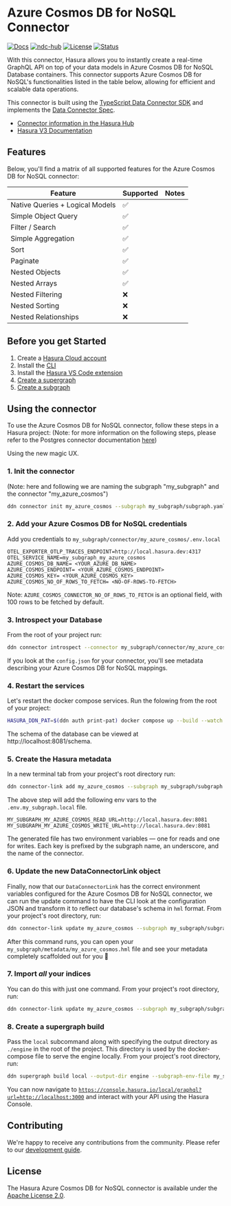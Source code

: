 # Azure Cosmos DB for NoSQL Connector

[![Docs](https://img.shields.io/badge/docs-v3.x-brightgreen.svg?style=flat)](https://hasura.io/docs/3.0/latest/connectors/azure-cosmos/)
[![ndc-hub](https://img.shields.io/badge/ndc--hub-azure--cosmos-blue.svg?style=flat)](https://hasura.io/connectors/azure-cosmos)
[![License](https://img.shields.io/badge/license-Apache--2.0-purple.svg?style=flat)](LICENSE.txt)
[![Status](https://img.shields.io/badge/status-alpha-yellow.svg?style=flat)](./readme.md)

With this connector, Hasura allows you to instantly create a real-time GraphQL API on top of your data models in Azure Cosmos DB for NoSQL Database containers. This connector supports Azure Cosmos DB for NoSQL's functionalities listed in the table below, allowing for efficient and scalable data operations.

This connector is built using the [TypeScript Data Connector SDK](https://github.com/hasura/ndc-sdk-typescript) and implements the [Data Connector Spec](https://github.com/hasura/ndc-spec).

- [Connector information in the Hasura Hub](https://hasura.io/connectors/azure-cosmos)
- [Hasura V3 Documentation](https://hasura.io/docs/3.0)

## Features

Below, you'll find a matrix of all supported features for the Azure Cosmos DB for NoSQL connector:

| Feature                         | Supported | Notes |
| ------------------------------- | --------- | ----- |
| Native Queries + Logical Models |    ✅     |       |
| Simple Object Query             |    ✅     |       |
| Filter / Search                 |    ✅     |       |
| Simple Aggregation              |    ✅     |       |
| Sort                            |    ✅     |       |
| Paginate                        |    ✅     |       |
| Nested Objects                  |    ✅     |       |
| Nested Arrays                   |    ✅     |       |
| Nested Filtering                |    ❌     |       |
| Nested Sorting                  |    ❌     |       |
| Nested Relationships            |    ❌     |       |


## Before you get Started



1. Create a [Hasura Cloud account](https://console.hasura.io)
2. Install the [CLI](https://hasura.io/docs/3.0/cli/installation/)
3. Install the [Hasura VS Code extension](https://marketplace.visualstudio.com/items?itemName=HasuraHQ.hasura)
4. [Create a supergraph](https://hasura.io/docs/3.0/getting-started/init-supergraph)
5. [Create a subgraph](https://hasura.io/docs/3.0/getting-started/init-subgraph)

## Using the connector


To use the Azure Cosmos DB for NoSQL connector, follow these steps in a Hasura project:
(Note: for more information on the following steps, please refer to the Postgres connector documentation [here](https://hasura.io/docs/3.0/getting-started/connect-to-data/connect-a-source))

Using the new magic UX.

### 1. Init the connector
(Note: here and following we are naming the subgraph "my_subgraph" and the connector "my_azure_cosmos")

   ```bash
   ddn connector init my_azure_cosmos --subgraph my_subgraph/subgraph.yaml --hub-connector hasura/azure-cosmos --configure-port 8081 --add-to-compose-file compose.yaml
   ```

### 2. Add your Azure Cosmos DB for NoSQL credentials

Add you credentials to `my_subgraph/connector/my_azure_cosmos/.env.local`

```env title="my_subgraph/connector/my_azure_cosmos/.env.local"
OTEL_EXPORTER_OTLP_TRACES_ENDPOINT=http://local.hasura.dev:4317
OTEL_SERVICE_NAME=my_subgraph_my_azure_cosmos
AZURE_COSMOS_DB_NAME= <YOUR_AZURE_DB_NAME>
AZURE_COSMOS_ENDPOINT= <YOUR_AZURE_COSMOS_ENDPOINT>
AZURE_COSMOS_KEY= <YOUR_AZURE_COSMOS_KEY>
AZURE_COSMOS_NO_OF_ROWS_TO_FETCH= <NO-OF-ROWS-TO-FETCH>
```

Note: `AZURE_COSMOS_CONNECTOR_NO_OF_ROWS_TO_FETCH` is an optional field, with 100 rows to be fetched by default.

### 3. Introspect your Database

From the root of your project run:

```bash title="From the root of your project run:"
ddn connector introspect --connector my_subgraph/connector/my_azure_cosmos/connector.local.yaml
```

If you look at the `config.json` for your connector, you'll see metadata describing your Azure Cosmos DB for NoSQL mappings.

### 4. Restart the services

Let's restart the docker compose services. Run the folowing from the root of your project:

```bash title="From the root of your project run:"
HASURA_DDN_PAT=$(ddn auth print-pat) docker compose up --build --watch
```

The schema of the database can be viewed at http://localhost:8081/schema.

### 5. Create the Hasura metadata

In a new terminal tab from your project's root directory run:

```bash title="Run the following from the root of your project:"
ddn connector-link add my_azure_cosmos --subgraph my_subgraph/subgraph.yaml --configure-host http://local.hasura.dev:8081 --target-env-file my_subgraph/.env.my_subgraph.local
```

The above step will add the following env vars to the `.env.my_subgraph.local` file.

```env title="my_subgraph/.env.my_subgraph.local"
MY_SUBGRAPH_MY_AZURE_COSMOS_READ_URL=http://local.hasura.dev:8081
MY_SUBGRAPH_MY_AZURE_COSMOS_WRITE_URL=http://local.hasura.dev:8081
```

The generated file has two environment variables — one for reads and one for writes.
Each key is prefixed by the subgraph name, an underscore, and the name of the
connector.

### 6. Update the new DataConnectorLink object

Finally, now that our `DataConnectorLink` has the correct environment variables configured for the Azure Cosmos DB for NoSQL connector,
we can run the update command to have the CLI look at the configuration JSON and transform it to reflect our database's
schema in `hml` format. From your project's root directory, run:

```bash title="From the root of your project, run:"
ddn connector-link update my_azure_cosmos --subgraph my_subgraph/subgraph.yaml --env-file my_subgraph/.env.my_subgraph.local
```

After this command runs, you can open your `my_subgraph/metadata/my_azure_cosmos.hml` file and see your metadata completely
scaffolded out for you 🎉

### 7. Import _all_ your indices

You can do this with just one command. From your project's root directory, run:

```bash title="From the root of your project, run:"
ddn connector-link update my_azure_cosmos --subgraph my_subgraph/subgraph.yaml --env-file my_subgraph/.env.my_subgraph.local --add-all-resources
```

### 8. Create a supergraph build

Pass the `local` subcommand along with specifying the output directory as `./engine` in the root of the project. This
directory is used by the docker-compose file to serve the engine locally. From your project's root directory, run:

```bash title="From the root of your project, run:"
ddn supergraph build local --output-dir engine --subgraph-env-file my_subgraph:my_subgraph/.env.my_subgraph.local
```

You can now navigate to
[`https://console.hasura.io/local/graphql?url=http://localhost:3000`](https://console.hasura.io/local/graphql?url=http://localhost:3000)
and interact with your API using the Hasura Console.

## Contributing

We're happy to receive any contributions from the community. Please refer to our [development guide](https://github.com/hasura/ndc-azure-cosmos-connector/blob/main/docs/development.md).

## License

The Hasura Azure Cosmos DB for NoSQL connector is available under the [Apache License 2.0](https://www.apache.org/licenses/LICENSE-2.0).
